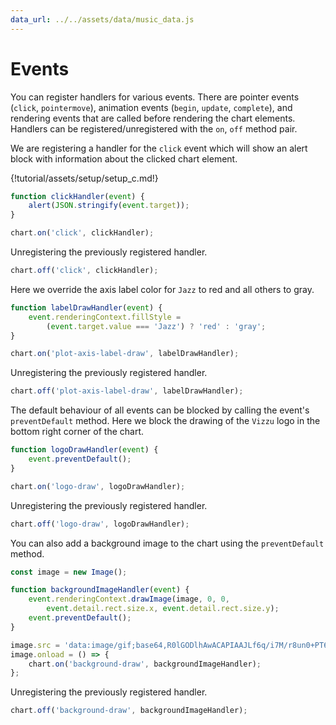 ```yaml
---
data_url: ../../assets/data/music_data.js
---
```


# Events

You can register handlers for various events. There are pointer events (`click`,
`pointermove`), animation events (`begin`, `update`, `complete`), and rendering
events that are called before rendering the chart elements. Handlers can be
registered/unregistered with the `on`, `off` method pair.

We are registering a handler for the `click` event which will show an alert
block with information about the clicked chart element.

<div id="tutorial_01"></div>

{!tutorial/assets/setup/setup_c.md!}

```javascript
function clickHandler(event) {
    alert(JSON.stringify(event.target));
}

chart.on('click', clickHandler);
```

Unregistering the previously registered handler.

```javascript
chart.off('click', clickHandler);
```

Here we override the axis label color for `Jazz` to red and all others to gray.

<div id="tutorial_02"></div>

```javascript
function labelDrawHandler(event) {
    event.renderingContext.fillStyle =
        (event.target.value === 'Jazz') ? 'red' : 'gray';
}

chart.on('plot-axis-label-draw', labelDrawHandler);
```

Unregistering the previously registered handler.

```javascript
chart.off('plot-axis-label-draw', labelDrawHandler);
```

The default behaviour of all events can be blocked by calling the event's
`preventDefault` method. Here we block the drawing of the `Vizzu` logo in the
bottom right corner of the chart.

<div id="tutorial_03"></div>

```javascript
function logoDrawHandler(event) {
    event.preventDefault();
}

chart.on('logo-draw', logoDrawHandler);
```

Unregistering the previously registered handler.

```javascript
chart.off('logo-draw', logoDrawHandler);
```

You can also add a background image to the chart using the `preventDefault`
method.

<div id="tutorial_04"></div>

```javascript
const image = new Image();

function backgroundImageHandler(event) {
    event.renderingContext.drawImage(image, 0, 0,
        event.detail.rect.size.x, event.detail.rect.size.y);
    event.preventDefault();
}

image.src = 'data:image/gif;base64,R0lGODlhAwACAPIAAJLf6q/i7M/r8un0+PT6+/n8/QAAAAAAACH5BAQAAAAALAAAAAADAAIAAAMEWBMkkAA7';
image.onload = () => {
    chart.on('background-draw', backgroundImageHandler);
};
```

Unregistering the previously registered handler.

```javascript
chart.off('background-draw', backgroundImageHandler);
```

<script src="../events.js"></script>
